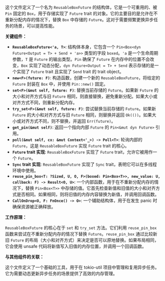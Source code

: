 这个文件定义了一个名为 `ReusableBoxFuture` 的结构体，它是一个可重用的、被 `Pin` 固定的 `Box`，用于存储实现了 `Future` trait 的对象。它的主要目的是允许在不重新分配内存的情况下，替换 `Box` 中存储的 `Future`。这对于需要频繁更换异步任务的场景，可以提高性能。

**关键组件：**

*   **`ReusableBoxFuture<'a, T>`**:  结构体本身，它包含一个 `Pin<Box<dyn Future<Output = T> + Send + 'a>>` 类型的字段 `boxed`。`'a` 是一个生命周期参数，`T` 是 `Future` 的输出类型。`Pin` 确保了 `Future` 在内存中的位置不会改变，`Box` 实现了动态分配，`dyn Future<Output = T> + Send` 表示存储的是一个实现了 `Future` trait 且实现了 `Send` trait 的 trait object。
*   **`new<F>(future: F)`**: 构造函数，创建一个新的 `ReusableBoxFuture`，将给定的 `Future` 封装在 `Box` 中，并使用 `Pin::new()` 固定。
*   **`set<F>(&mut self, future: F)`**:  替换当前存储的 `Future`。如果新 `Future` 的大小和对齐方式与旧 `Future` 相同，则直接替换，避免重新分配。如果大小或对齐方式不同，则重新分配内存。
*   **`try_set<F>(&mut self, future: F)`**: 尝试替换当前存储的 `Future`。如果新 `Future` 的大小和对齐方式与旧 `Future` 相同，则替换并返回 `Ok(())`。如果大小或对齐方式不同，则不替换，并返回 `Err(future)`。
*   **`get_pin(&mut self)`**:  返回一个指向内部 `Future` 的 `Pin<&mut dyn Future>` 引用。
*   **`poll(&mut self, cx: &mut Context<'_>) -> Poll<T>`**:  轮询内部的 `Future`，这是 `ReusableBoxFuture` 实现 `Future` trait 的核心。
*   **`Future` trait 实现**:  `ReusableBoxFuture` 实现了 `Future` trait，允许它被用作一个 `Future`。
*   **`Sync` trait 实现**:  `ReusableBoxFuture` 实现了 `Sync` trait，表明它可以在多线程环境中使用。
*   **`reuse_pin_box<T: ?Sized, U, O, F>(boxed: Pin<Box<T>>, new_value: U, callback: F) -> Result<O, U>`**:  一个内部函数，用于在不重新分配内存的情况下，替换 `Pin<Box<T>>` 中存储的值。它首先检查新值和旧值的大小和对齐方式是否相同。如果相同，则将旧值的内存内容替换为新值，并调用回调函数。
*   **`CallOnDrop<O, F: FnOnce() -> O>`**:  一个辅助结构体，用于在发生 panic 时确保资源被正确释放。

**工作原理：**

`ReusableBoxFuture` 的核心在于 `set` 和 `try_set` 方法。它们利用 `reuse_pin_box` 函数来尝试在不重新分配内存的情况下替换 `Future`。`reuse_pin_box` 通过比较新旧 `Future` 的布局（大小和对齐方式）来决定是否可以原地替换。如果布局相同，它会使用 unsafe 代码将新值写入旧值的内存位置，并调用一个回调函数。

**与其他组件的关联：**

这个文件定义了一个基础的工具，用于在 tokio-util 项目中管理和复用异步任务。它为需要动态更新异步任务的场景提供了高效的内存管理。
